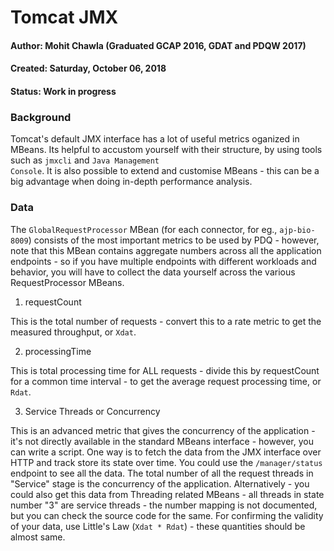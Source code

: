 # Tomcat JMX


#### Author:   Mohit Chawla (Graduated GCAP 2016, GDAT and PDQW 2017)
#### Created:  Saturday, October 06, 2018 
#### Status:   Work in progress 


### Background
Tomcat's default JMX interface has a lot of useful metrics oganized in MBeans. Its helpful to accustom yourself with their structure, by using tools such as <code>jmxcli</code> and <code>Java Management Console</code>. It is also possible to extend and customise MBeans - this can be a big advantage when doing in-depth performance analysis.

### Data 
The <code>GlobalRequestProcessor</code> MBean (for each connector, for eg., <code>ajp-bio-8009</code>) consists of the most important metrics to be used by PDQ - however, note that this MBean contains aggregate numbers across all the application endpoints - so if you have multiple endpoints with different workloads and behavior, you will have to collect the data yourself across the various RequestProcessor MBeans.  

1. requestCount

This is the total number of requests - convert this to a rate metric to get the measured throughput, or <code>Xdat</code>.

2. processingTime

This is total processing time for ALL requests - divide this by requestCount for a common time interval - to get the average request processing time, or <code>Rdat</code>.

3. Service Threads or Concurrency

This is an advanced metric that gives the concurrency of the application - it's not directly available in the standard MBeans interface - however, you can write a script. One way is to fetch the data from the JMX interface over HTTP and track store its state over time. You could use the <code>/manager/status</code> endpoint to see all the data. The total number of all the request threads in "Service" stage is the concurrency of the application. Alternatively - you could also get this data from Threading related MBeans - all threads in state number "3" are service threads - the number mapping is not documented, but you can check the source code for the same. For confirming the validity of your data, use Little's Law (<code>Xdat * Rdat</code>) - these quantities should be almost same.


